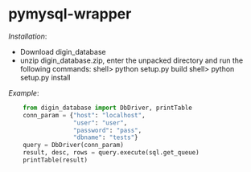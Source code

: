 # pymysql-wrapper

*Installation*:
- Download digin_database
- unzip digin_database.zip, enter the unpacked directory and run the following commands:
   shell> python setup.py build
   shell> python setup.py install

*Example*:
```python
    from digin_database import DbDriver, printTable
    conn_param = {"host": "localhost",
                  "user": "user",
                  "password": "pass",
                  "dbname": "tests"}
    query = DbDriver(conn_param)
    result, desc, rows = query.execute(sql.get_queue)
    printTable(result)
```
